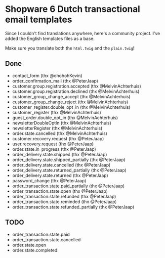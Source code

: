 # Shopware 6 Dutch transactional email templates

Since I couldn't find translations anywhere, here's a community project. I've added the English templates files as a base.

Make sure you translate both the `html.twig` and the `plain.twig`!

## Done
- contact_form (thx @ohohohKevin)
- order_confirmation_mail (thx @PeterJaap)
- customer.group.registration.accepted (thx @MelvinAchterhuis)
- customer.group.registration.declined (thx @MelvinAchterhuis)
- customer_group_change_accept (thx @MelvinAchterhuis)
- customer_group_change_reject (thx @MelvinAchterhuis)
- customer_register.double_opt_in (thx @MelvinAchterhuis)
- customer_register (thx @MelvinAchterhuis)
- guest_order.double_opt_in (thx @MelvinAchterhuis)
- newsletterDoubleOptIn (thx @MelvinAchterhuis)
- newsletterRegister (thx @MelvinAchterhuis)
- order.state.cancelled (thx @MelvinAchterhuis)
- customer.recovery.request (thx @PeterJaap)
- user.recovery.request (thx @PeterJaap)
- order.state.in_progress (thx @PeterJaap)
- order_delivery.state.shipped (thx @PeterJaap)
- order_delivery.state.shipped_partially (thx @PeterJaap)
- order_delivery.state.cancelled (thx @PeterJaap)
- order_delivery.state.returned_partially (thx @PeterJaap)
- order_delivery.state.returned (thx @PeterJaap)
- password_change (thx @PeterJaap)
- order_transaction.state.paid_partially (thx @PeterJaap)
- order_transaction.state.open (thx @PeterJaap)
- order_transaction.state.refunded (thx @PeterJaap)
- order_transaction.state.reminded (thx @PeterJaap)
- order_transaction.state.refunded_partially (thx @PeterJaap)

## TODO
- order_transaction.state.paid
- order_transaction.state.cancelled
- order.state.open
- order.state.completed